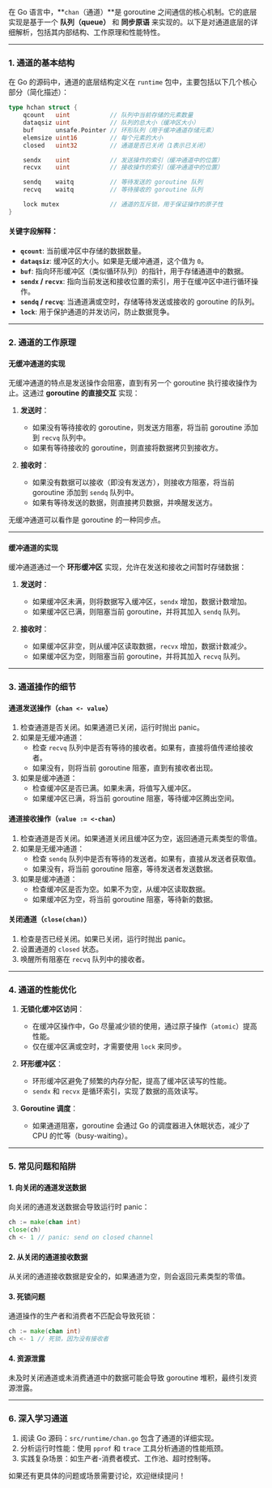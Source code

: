 在 Go 语言中，**`chan`（通道）**是 goroutine 之间通信的核心机制。它的底层实现是基于一个 **队列（queue）** 和 **同步原语** 来实现的。以下是对通道底层的详细解析，包括其内部结构、工作原理和性能特性。

---

### 1. **通道的基本结构**

在 Go 的源码中，通道的底层结构定义在 `runtime` 包中，主要包括以下几个核心部分（简化描述）：

```go
type hchan struct {
    qcount   uint           // 队列中当前存储的元素数量
    dataqsiz uint           // 队列的总大小（缓冲区大小）
    buf      unsafe.Pointer // 环形队列（用于缓冲通道存储元素）
    elemsize uint16         // 每个元素的大小
    closed   uint32         // 通道是否已关闭（1表示已关闭）

    sendx    uint           // 发送操作的索引（缓冲通道中的位置）
    recvx    uint           // 接收操作的索引（缓冲通道中的位置）

    sendq    waitq          // 等待发送的 goroutine 队列
    recvq    waitq          // 等待接收的 goroutine 队列

    lock mutex              // 通道的互斥锁，用于保证操作的原子性
}
```

#### 关键字段解释：
- **`qcount`**: 当前缓冲区中存储的数据数量。
- **`dataqsiz`**: 缓冲区的大小。如果是无缓冲通道，这个值为 `0`。
- **`buf`**: 指向环形缓冲区（类似循环队列）的指针，用于存储通道中的数据。
- **`sendx` / `recvx`**: 指向当前发送和接收位置的索引，用于在缓冲区中进行循环操作。
- **`sendq` / `recvq`**: 当通道满或空时，存储等待发送或接收的 goroutine 的队列。
- **`lock`**: 用于保护通道的并发访问，防止数据竞争。

---

### 2. **通道的工作原理**

#### 无缓冲通道的实现
无缓冲通道的特点是发送操作会阻塞，直到有另一个 goroutine 执行接收操作为止。这通过 **goroutine 的直接交互** 实现：

1. **发送时**：
   - 如果没有等待接收的 goroutine，则发送方阻塞，将当前 goroutine 添加到 `recvq` 队列中。
   - 如果有等待接收的 goroutine，则直接将数据拷贝到接收方。

2. **接收时**：
   - 如果没有数据可以接收（即没有发送方），则接收方阻塞，将当前 goroutine 添加到 `sendq` 队列中。
   - 如果有等待发送的数据，则直接拷贝数据，并唤醒发送方。

无缓冲通道可以看作是 goroutine 的一种同步点。

---

#### 缓冲通道的实现
缓冲通道通过一个 **环形缓冲区** 实现，允许在发送和接收之间暂时存储数据：

1. **发送时**：
   - 如果缓冲区未满，则将数据写入缓冲区，`sendx` 增加，数据计数增加。
   - 如果缓冲区已满，则阻塞当前 goroutine，并将其加入 `sendq` 队列。

2. **接收时**：
   - 如果缓冲区非空，则从缓冲区读取数据，`recvx` 增加，数据计数减少。
   - 如果缓冲区为空，则阻塞当前 goroutine，并将其加入 `recvq` 队列。

---

### 3. **通道操作的细节**

#### **通道发送操作（`chan <- value`）**
1. 检查通道是否关闭。如果通道已关闭，运行时抛出 panic。
2. 如果是无缓冲通道：
   - 检查 `recvq` 队列中是否有等待的接收者。如果有，直接将值传递给接收者。
   - 如果没有，则将当前 goroutine 阻塞，直到有接收者出现。
3. 如果是缓冲通道：
   - 检查缓冲区是否已满。如果未满，将值写入缓冲区。
   - 如果缓冲区已满，将当前 goroutine 阻塞，等待缓冲区腾出空间。

#### **通道接收操作（`value := <-chan`）**
1. 检查通道是否关闭。如果通道关闭且缓冲区为空，返回通道元素类型的零值。
2. 如果是无缓冲通道：
   - 检查 `sendq` 队列中是否有等待的发送者。如果有，直接从发送者获取值。
   - 如果没有，将当前 goroutine 阻塞，等待发送者发送数据。
3. 如果是缓冲通道：
   - 检查缓冲区是否为空。如果不为空，从缓冲区读取数据。
   - 如果缓冲区为空，将当前 goroutine 阻塞，等待新的数据。

#### **关闭通道（`close(chan)`）**
1. 检查是否已经关闭。如果已关闭，运行时抛出 panic。
2. 设置通道的 `closed` 状态。
3. 唤醒所有阻塞在 `recvq` 队列中的接收者。

---

### 4. **通道的性能优化**

1. **无锁化缓冲区访问**：
   - 在缓冲区操作中，Go 尽量减少锁的使用，通过原子操作（`atomic`）提高性能。
   - 仅在缓冲区满或空时，才需要使用 `lock` 来同步。

2. **环形缓冲区**：
   - 环形缓冲区避免了频繁的内存分配，提高了缓冲区读写的性能。
   - `sendx` 和 `recvx` 是循环索引，实现了数据的高效读写。

3. **Goroutine 调度**：
   - 如果通道阻塞，goroutine 会通过 Go 的调度器进入休眠状态，减少了 CPU 的忙等（busy-waiting）。

---

### 5. **常见问题和陷阱**

#### 1. **向关闭的通道发送数据**
向关闭的通道发送数据会导致运行时 panic：
```go
ch := make(chan int)
close(ch)
ch <- 1 // panic: send on closed channel
```

#### 2. **从关闭的通道接收数据**
从关闭的通道接收数据是安全的，如果通道为空，则会返回元素类型的零值。

#### 3. **死锁问题**
通道操作的生产者和消费者不匹配会导致死锁：
```go
ch := make(chan int)
ch <- 1 // 死锁，因为没有接收者
```

#### 4. **资源泄露**
未及时关闭通道或未消费通道中的数据可能会导致 goroutine 堆积，最终引发资源泄露。

---

### 6. **深入学习通道**
1. 阅读 Go 源码：`src/runtime/chan.go` 包含了通道的详细实现。
2. 分析运行时性能：使用 `pprof` 和 `trace` 工具分析通道的性能瓶颈。
3. 实践复杂场景：如生产者-消费者模式、工作池、超时控制等。

如果还有更具体的问题或场景需要讨论，欢迎继续提问！
